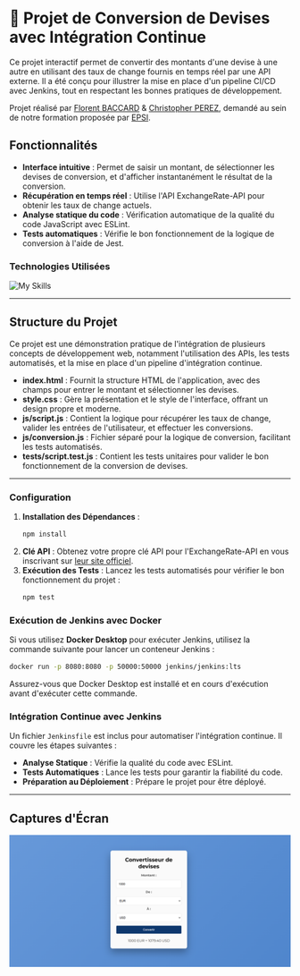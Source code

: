 # 💱 Projet de Conversion de Devises avec Intégration Continue

Ce projet interactif permet de convertir des montants d'une devise à une autre en utilisant des taux de change fournis en temps réel par une API externe. Il a été conçu pour illustrer la mise en place d'un pipeline CI/CD avec Jenkins, tout en respectant les bonnes pratiques de développement.

Projet réalisé par <a href="https://github.com/florentbaccard" target="_blank">Florent BACCARD</a> & <a href="https://github.com/Chr1stopherPerez" target="_blank">Christopher PEREZ</a>, demandé au sein de notre formation proposée par [EPSI](https://www.epsi.fr/).

## Fonctionnalités

- **Interface intuitive** : Permet de saisir un montant, de sélectionner les devises de conversion, et d'afficher instantanément le résultat de la conversion.
- **Récupération en temps réel** : Utilise l'API ExchangeRate-API pour obtenir les taux de change actuels.
- **Analyse statique du code** : Vérification automatique de la qualité du code JavaScript avec ESLint.
- **Tests automatiques** : Vérifie le bon fonctionnement de la logique de conversion à l'aide de Jest.

### Technologies Utilisées

![My Skills](https://skillicons.dev/icons?i=html,css,js,nodejs,jenkins,docker)

---

## Structure du Projet

Ce projet est une démonstration pratique de l'intégration de plusieurs concepts de développement web, notamment l'utilisation des APIs, les tests automatisés, et la mise en place d'un pipeline d'intégration continue.

- **index.html** : Fournit la structure HTML de l'application, avec des champs pour entrer le montant et sélectionner les devises.
- **style.css** : Gère la présentation et le style de l'interface, offrant un design propre et moderne.
- **js/script.js** : Contient la logique pour récupérer les taux de change, valider les entrées de l'utilisateur, et effectuer les conversions.
- **js/conversion.js** : Fichier séparé pour la logique de conversion, facilitant les tests automatisés.
- **tests/script.test.js** : Contient les tests unitaires pour valider le bon fonctionnement de la conversion de devises.

---

### Configuration

1. **Installation des Dépendances** :
   ```bash
   npm install
   ```
2. **Clé API** : Obtenez votre propre clé API pour l'ExchangeRate-API en vous inscrivant sur [leur site officiel](https://www.exchangerate-api.com).
3. **Exécution des Tests** : Lancez les tests automatisés pour vérifier le bon fonctionnement du projet :
   ```bash
   npm test
   ```

### Exécution de Jenkins avec Docker

Si vous utilisez **Docker Desktop** pour exécuter Jenkins, utilisez la commande suivante pour lancer un conteneur Jenkins :

```bash
docker run -p 8080:8080 -p 50000:50000 jenkins/jenkins:lts
```

Assurez-vous que Docker Desktop est installé et en cours d'exécution avant d'exécuter cette commande.

### Intégration Continue avec Jenkins

Un fichier `Jenkinsfile` est inclus pour automatiser l'intégration continue. Il couvre les étapes suivantes :

- **Analyse Statique** : Vérifie la qualité du code avec ESLint.
- **Tests Automatiques** : Lance les tests pour garantir la fiabilité du code.
- **Préparation au Déploiement** : Prépare le projet pour être déployé.

---

## Captures d'Écran

![Capture de l'interface](Capture.png)
